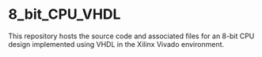 # 8_bit_CPU_VHDL
This repository hosts the source code and associated files for an 8-bit CPU design implemented using VHDL in the Xilinx Vivado environment.
